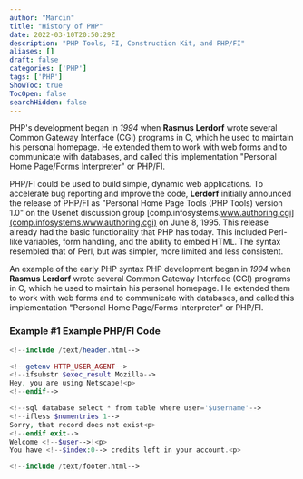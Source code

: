 ```yaml
---
author: "Marcin"
title: "History of PHP"
date: 2022-03-10T20:50:29Z
description: "PHP Tools, FI, Construction Kit, and PHP/FI"
aliases: []
draft: false
categories: ['PHP']
tags: ['PHP']
ShowToc: true
TocOpen: false
searchHidden: false
---
```


PHP's development began in _1994_ when **Rasmus Lerdorf** wrote several Common Gateway Interface (CGI) programs in C, 
which he used to maintain his personal homepage. He extended them to work with web forms and to communicate with databases, 
and called this implementation "Personal Home Page/Forms Interpreter" or PHP/FI.

PHP/FI could be used to build simple, dynamic web applications. To accelerate bug reporting and improve the code, 
**Lerdorf** initially announced the release of PHP/FI as "Personal Home Page Tools (PHP Tools) version 1.0" on the 
Usenet discussion group [comp.infosystems.www.authoring.cgi](comp.infosystems.www.authoring.cgi) on June 8, 1995. This release already had the basic 
functionality that PHP has today. This included Perl-like variables, form handling, 
and the ability to embed HTML. The syntax resembled that of Perl, but was simpler, more limited and less consistent.

An example of the early PHP syntax PHP development began in _1994_ when **Rasmus Lerdorf** wrote several 
Common Gateway Interface (CGI) programs in C, which he used to maintain his personal homepage. 
He extended them to work with web forms and to communicate with databases, 
and called this implementation "Personal Home Page/Forms Interpreter" or PHP/FI.

### Example #1 Example PHP/FI Code
```php
<!--include /text/header.html-->

<!--getenv HTTP_USER_AGENT-->
<!--ifsubstr $exec_result Mozilla-->
Hey, you are using Netscape!<p>
<!--endif-->

<!--sql database select * from table where user='$username'-->
<!--ifless $numentries 1-->
Sorry, that record does not exist<p>
<!--endif exit-->
Welcome <!--$user-->!<p>
You have <!--$index:0--> credits left in your account.<p>

<!--include /text/footer.html-->
```

[comp.infosystems.www.authoring.cgi]: http://comp.infosystems.www.authoring.cgi